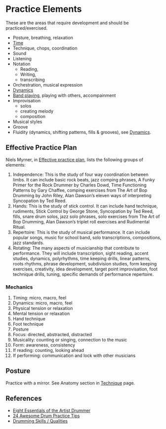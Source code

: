 # Practice Elements

These are the areas that require development and should be practiced/exercised.

- Posture, breathing, relaxation
- [Time](time)
- Technique, chops, coordination
- Sound
- Listening
- Notation
    - Reading,
    - Writing,
    - transcribing
- Orchestration, musical expression
- [Dynamics](dynamics)
- [Band playing](/band/band), playing with others, accompainment
- Improvisation
    - solos
    - creating melody
    - composition
- Musical styles
- Groove
- Fluidity (dynamics, shifting patterns, fills & grooves), see [Dynamics](dynamics).

## Effective Practice Plan

Niels Myrner, in [Effective practice plan](https://www.nkmdrums.com/design-an-effective-practice-plan/), lists the following groups of elements:

1. Independence: This is the study of four way coordination between limbs. It can include basic rock beats, jazz comping phrases, A Funky Primer for the Rock Drummer by Charles Dowd, Time Functioning Patterns by Gary Chaffee, comping exercises from The Art of Bop Drumming by John Riley, Alan Dawson’s eleven ways of interpreting Syncopation by Ted Reed.
2. Hands: This is the study of stick control. It can include hand technique, rudiments, Stick Control by George Stone, Syncopation by Ted Reed, fills, snare drum solos, jazz solo phrases, solo exercises from The Art of Bop Drumming, Alan Dawson’s triplet roll exercises and Rudimental Ritual.
3. Repertoire: This is the study of musical performance. It can include popular songs, music for school band, solo transcriptions, compositions, jazz standards.
4. Rotating: The many aspects of musicianship that contribute to performance. They will include transcription, sight reading, accent studies, dynamics, polyrhythms, time keeping drills, linear patterns, roots rhythms, phrase development, subdivision studies, form keeping exercises, creativity, idea development, target point improvisation, foot technique drills, tuning, specific demands of performance repertoire.

### Mechanics

1. Timing: micro, macro, feel
2. Dynamics: micro, macro, feel
3. Physical tension or relaxation
4. Mental tension or relaxation
5. Hand technique
6. Foot technique
7. Posture
8. Focus: directed, abstracted, distracted
9. Musicality: counting or singing, connection to the music
10. Form: awareness, consistency
11. If reading: counting, looking ahead
12. If performing: communication and lock with other musicians

## Posture

Practice with a mirror. See Anatomy section in [Technique](technique) page.

## References

- [Eight Essentials of the Artist Drummer](https://tigerbill.com/drumlessons/eightessentialsoftheartistdrummer.htm)
- [24 Awesome Drum Practice Tips](http://www.playdrumsnow.com/practice-results/)
- [Drumming Skills / Qualities](http://www.playdrumsnow.com/skills/)
